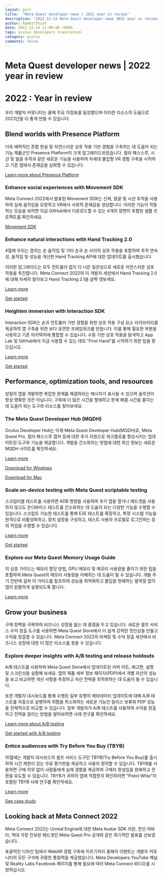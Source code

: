 ```yaml
---
layout: post
title:  "Meta Quest developer news | 2022 year in review"
description: "2022-12-14 Meta Quest developer news 2022 year in review 메일 번역"
author: RabbitThief
date: 2022-12-14 11:00:00 +0900
tags: oculus developers translation 
category: oculus
comments: false
---	
```





# Meta Quest developer news | 2022 year in review

# 2022 : Year in review

우리 개발자 커뮤니티는 올해 주요 이정표를 달성했으며 이러한 리소스의 도움으로 2023년을 더 좋게 만들 수 있습니다.

## Blend worlds with Presence Platform

더욱 매력적인 혼합 현실 및 자연스러운 상호 작용 기반 경험을 구축하는 데 도움이 되는 기능 제품군인 Presence Platform이 크게 업그레이드되었습니다. 컬러 패스스루, 시선 및 얼굴 추적과 같은 새로운 기능을 사용하여 차세대 몰입형 VR 경험 구축을 시작하고 기존 앱에서 존재감을 심화할 수 있습니다.

[Learn more about Presence Platform](https://click.dev.oculusvr.com/?qs=b26b45f832a0cf71c2d130336751dcca03bc5e43e57cdee9e3671334864dbf400df7c9b99ef754f7fc6c59cae53ad445a6d3ff4bcbdf3ec0559424a067fa7da5)

### Enhance social experiences with Movement SDK

Meta Connect 2022에서 발표된 Movement SDK는 신체, 얼굴 및 시선 추적을 사용하여 실제 움직임을 모방하고 VR에서 사회적 존재감을 생성합니다. 이러한 기능이 작동하는 모습을 보려면 지금 GitHub에서 다운로드할 수 있는 4개의 장면이 포함된 샘플 프로젝트를 확인하세요.

[Movement SDK](https://click.dev.oculusvr.com/?qs=b26b45f832a0cf713e4fcbbc2bf22adf8bc79878457dc9b47b8b9772eb0ef6cdc8a807babeed05c66c93292c566aee709c825c9acd1e972103bfb08f13ce3d63)

### Enhance natural interactions with Hand Tracking 2.0

4월에 우리는 겹치는 손 움직임 및 기타 손과 손 사이의 상호 작용을 포함하여 추적 연속성, 움직임 및 성능을 개선한 Hand Tracking API에 대한 업데이트를 출시했습니다.

이러한 업그레이드는 모두 컨트롤러 없이 더 나은 일관성으로 새로운 자연스러운 상호 작용을 촉진합니다. Meta Connect 2022의 이 개발자 세션에서 Hand Tracking 2.0에 대해 자세히 알아보고 Hand Tracking 2.1을 살짝 엿보세요.

[Learn more](https://click.dev.oculusvr.com/?qs=11777e8d97d8602f008a1225cb69027ec713d7f339bb0ecf9b6da77ae3d096841bd32557512eaa492826df14ccfd73e81f16b048a14299107ccf9ca723d6d1a6)

[Get started](https://click.dev.oculusvr.com/?qs=11777e8d97d8602f97d186757133cb88dff0a8c9cd0ec7898cfa8f0ca4db9a5a5e19bd1b21b8470efc707f079f6b4ac60503d788285aacb66d788401eb5a4dc4)

### Heighten immersion with Interaction SDK

Interaction SDK는 손과 컨트롤러 기반 경험을 위한 상호 작용 구성 요소 라이브러리를 제공하여 앱 구축을 위한 보다 유연한 프레임워크를 만듭니다. 이를 통해 필요한 부분을 사용하고 기존 아키텍처에 통합할 수 있습니다. 수동 기반 상호 작용을 탐색하고 App Lab 및 GitHub에서 지금 사용할 수 있는 데모 "First Hand"를 시작하기 위한 팁을 찾으십시오.

[Learn more](https://click.dev.oculusvr.com/?qs=11777e8d97d8602f32d7ef19cb20abc5e2a64c4966c6a6d17e6b7100d374a300d20db4bb48ae9806cd38e61e36a1087b3aca50d0954c038fc858095f46753d99)

[Get started](https://click.dev.oculusvr.com/?qs=11777e8d97d8602f6e4b41f6f4eba29b891b28c3a427a9971580df98440363cebecce270832ece0134e10982387fa3772500cef5c38f90d0df189b1c054ae768)

## Performance, optimization tools, and resources

양질의 앱을 개발하면 복잡한 문제를 해결하라는 메시지가 표시될 수 있으며 솔루션이 항상 명확한 것은 아닙니다. 구축에 더 많은 시간을 할애하고 문제 해결 시간을 줄이는 데 도움이 되는 도구와 리소스를 찾아보세요.

### The Meta Quest Developer Hub (MQDH)

Oculus Developer Hub는 이제 Meta Quest Developer Hub(MQDH)로, Meta Quest Pro, 컬러 패스스루 캡처 등에 대한 추가 지원으로 워크플로를 향상시키는 업데이트된 도구와 기능을 제공합니다. 개발을 간소화하는 방법에 대한 최신 정보는 새로운 MQDH 사이트를 확인하세요.

[Learn more](https://click.dev.oculusvr.com/?qs=11777e8d97d8602f8dda94960348f71c01eadc8e87d3bd8c556893b5944e20447a9e86e3ff668bc2b860966752a187f81ab08d49d999904a96220603881372e8)

[Download for Windows](https://click.dev.oculusvr.com/?qs=11777e8d97d8602ff27fd4384663f9a73c81dea5f7335aeb9d28115a5ef6a36dedc668aba656501ed90bd36b7163f51806bed1cd01a9581717e2c449eb45749c)

[Download for Mac](https://click.dev.oculusvr.com/?qs=11777e8d97d8602fd31eed05a58d90008f6f0b25f6361f68e0b4b28a03dffc3bf68d790086119fa63e340528626f77434b73556b4e513e3c9d6f8b4c19a483fe)

### Scale on-device testing with Meta Quest scriptable testing

스크립터블 테스트를 사용하면 ADB 명령을 사용하여 추가 앱을 열거나 헤드셋을 사용하지 않고도 온디바이스 테스트를 간소화하는 데 도움이 되는 다양한 기능을 수행할 수 있습니다. 스크립트 가능한 테스트를 통해 E2E 테스트를 확장하고, 특정 시스템 기능을 원격으로 비활성화하고, 장치 설정을 구성하고, 테스트 사용자 프로필로 로그인하는 등의 작업을 수행할 수 있습니다.

[Learn more](https://click.dev.oculusvr.com/?qs=11777e8d97d8602fcf6851dcf7915280b3df4694ad2c3f75add2d545291f448900cacacaf33170f5c2645bf1cbe6b8404ff2aa64beae9099f7382d1fb059cbbc)

[Get started](https://click.dev.oculusvr.com/?qs=11777e8d97d8602f4dd9c24bbddea849deb71aa42d6b8de3991f25846fee97924df8753dba99d95a9c4ef382d5ce1d11df34c7e3530d7294927c3ca3a7222151)

### Explore our Meta Quest Memory Usage Guide

이 심층 가이드는 메모리 할당 방법, GPU 메모리 및 메모리 사용량을 줄이기 위한 팁을 포함하여 Meta Quest의 메모리 사용량을 이해하는 데 도움이 될 수 있습니다. 개발 주기 전반에 걸쳐 이 가이드를 참조하여 성능을 최적화하고 몰입을 방해하는 딸꾹질 없이 앱이 원활하게 실행되도록 합니다.

[Learn more](https://click.dev.oculusvr.com/?qs=11777e8d97d8602fe9f9e6debe43d04228b954c25e8c2ad506c5264c0f9f0630b4cda0e63ce98cba3cf7ce75975787520a959cd3b1f72e85ce97f4d4f2a6c9f2)

## Grow your business

구매 장벽을 극복하여 비즈니스 성장을 돕는 데 중점을 두고 있습니다. 새로운 셀프 서비스 수익 창출 도구를 사용하면 Meta Quest Store에서 더 쉽게 강력한 첫인상을 만들고 수익을 창출할 수 있습니다. Meta Connect 2022의 마케팅 및 수익 창출 세션에서 비즈니스 성장에 대한 더 많은 리소스를 찾을 수 있습니다.

### Explore deeper insights with A/B testing and release holdouts

A/B 테스트를 사용하여 Meta Quest Store에서 업데이트된 커버 아트, 예고편, 설명 및 스크린샷을 실험해 보세요. 앱의 제품 세부 정보 페이지(PDP)에서 개별 자산의 성능을 보고 비교하면 개선 사항을 측정하고 자산 전략을 최적화하는 데 도움이 될 수 있습니다.

또한 개발자 대시보드를 통해 수행된 일부 유형의 메타데이터 업데이트에 대해 A/B 테스트를 자동으로 실행하여 위험을 최소화하는 새로운 기능인 릴리스 보류와 PDP 성능을 전체적으로 비교할 수 있습니다. 일부 개발자가 A/B 테스트를 사용하여 수익을 창출하고 전략을 알리는 방법을 알아보려면 사례 연구를 확인하세요.

[Learn more about A/B testing](https://click.dev.oculusvr.com/?qs=11777e8d97d8602fd0e577f467c96b7e018e04f2e05c17142435a5fdf6997f0a15c29de66eda3a797e3618cc1fd2846d647e3191f0cffcf9800af61d5576ca4e)

[Get started with A/B testing](https://click.dev.oculusvr.com/?qs=11777e8d97d8602f722a6b6dcd2091c29a8239a8e1f99f4eb105c8d201a1aec6f6d40d9630fac099b014cbe72bc36105f430c3c4a8414a4cfa8e69c5fdb4ee39)

### Entice audiences with Try Before You Buy (TBYB)

10월에는 개발자 대시보드의 셀프 서비스 도구인 TBYB(Try Before You Buy)를 출시하여 시간 제한이 있는 무료 평가판을 제공하고 사용자 정의할 수 있습니다. TBYB를 사용하면 구매 의무 없이 사람들에게 실제 경험을 제공하여 구매자 망설임을 완화하고 전환을 유도할 수 있습니다. TBYB가 귀하의 앱에 적합한지 확인하려면 "Pistol Whip"이 포함된 TBYB 사례 연구를 확인하세요.

[Learn more](https://click.dev.oculusvr.com/?qs=11777e8d97d8602fe4dd472bc4bc347797fe752677924a6aa4691beaee49c869ef885ea0d22973840427ddd1945c5bba1acbc5c6bf11ccd26e991d1684279250)

[See case study](https://click.dev.oculusvr.com/?qs=11777e8d97d8602fceb5dfdffc44af76af48c081d6eaa68ebcb5509028d6587e2c05b1d6a9cb0caece7a474a0cd6bddefbe2f298ca5b01339554423363e1711b)

## Looking back at Meta Connect 2022

Meta Connect 2022는 Unreal Engine에 대한 Meta Avatar SDK 지원, 전신 아바타, 역대 가장 진보된 헤드셋인 Meta Quest Pro 공개와 같은 획기적인 발표를 선보였습니다.

포괄적인 디자인 팁에서 WebXR 경험 구축에 이르기까지 올해의 이벤트는 개발자 커뮤니티의 모든 구석에 귀중한 통찰력을 제공했습니다. Meta Developers YouTube 채널 및 Reality Labs Facebook 페이지를 통해 필요에 따라 Meta Connect 비디오를 시청하십시오.